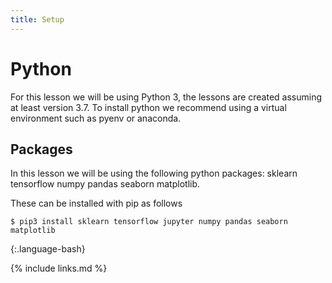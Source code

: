 ```yaml
---
title: Setup
---
```

# Python
For this lesson we will be using Python 3, the lessons are created assuming at least version 3.7.
To install python we recommend using a virtual environment such as pyenv or anaconda.

## Packages
In this lesson we will be using the following python packages: sklearn tensorflow numpy pandas seaborn matplotlib.

These can be installed with pip as follows
~~~
$ pip3 install sklearn tensorflow jupyter numpy pandas seaborn matplotlib
~~~
{:.language-bash}



{% include links.md %}
